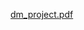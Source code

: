 [dm_project.pdf](https://github.com/user-attachments/files/16111565/dm_project.pdf)

<!---
GayathriAnkem/GayathriAnkem is a ✨ special ✨ repository because its `README.md` (this file) appears on your GitHub profile.
You can click the Preview link to take a look at your changes.
--->
